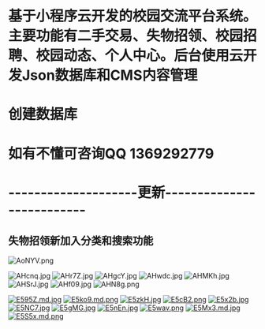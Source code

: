 
# 基于小程序云开发的校园交流平台系统。主要功能有二手交易、失物招领、校园招聘、校园动态、个人中心。后台使用云开发Json数据库和CMS内容管理
# 创建数据库
# 如有不懂可咨询QQ 1369292779

# --------------------更新--------------------------
## 失物招领新加入分类和搜索功能
![AoNYV.png](https://s.im5.me/2021/05/16/AoNYV.png)

![AHcnq.jpg](https://s.im5.me/2021/05/03/AHcnq.jpg)
![AHr7Z.jpg](https://s.im5.me/2021/05/03/AHr7Z.jpg)
![AHgcY.jpg](https://s.im5.me/2021/05/03/AHgcY.jpg)
![AHwdc.jpg](https://s.im5.me/2021/05/03/AHwdc.jpg)
![AHMKh.jpg](https://s.im5.me/2021/05/03/AHMKh.jpg)
![AHSrJ.jpg](https://s.im5.me/2021/05/03/AHSrJ.jpg)
![AHf09.jpg](https://s.im5.me/2021/05/03/AHf09.jpg)
![AHN8g.png](https://s.im5.me/2021/05/03/AHN8g.png)

[![E595Z.md.jpg](https://sm1.im5i.com/2021/12/07/E595Z.md.jpg)](https://img.sm/image/E595Z)
[![E5ko9.md.png](https://sm1.im5i.com/2021/12/07/E5ko9.md.png)](https://img.sm/image/E5ko9)
[![E5zkH.jpg](https://sm1.im5i.com/2021/12/07/E5zkH.jpg)](https://img.sm/image/E5zkH)
[![E5cB2.png](https://sm1.im5i.com/2021/12/07/E5cB2.png)](https://img.sm/image/E5cB2)
[![E5x2b.jpg](https://sm1.im5i.com/2021/12/07/E5x2b.jpg)](https://img.sm/image/E5x2b)
[![E5NC7.jpg](https://sm1.im5i.com/2021/12/07/E5NC7.jpg)](https://img.sm/image/E5NC7)
[![E5gMG.jpg](https://sm1.im5i.com/2021/12/07/E5gMG.jpg)](https://img.sm/image/E5gMG)
[![E5nEn.jpg](https://sm1.im5i.com/2021/12/07/E5nEn.jpg)](https://img.sm/image/E5nEn)
[![E5wav.png](https://sm1.im5i.com/2021/12/07/E5wav.png)](https://img.sm/image/E5wav)
[![E5Mx3.md.jpg](https://sm1.im5i.com/2021/12/07/E5Mx3.md.jpg)](https://img.sm/image/E5Mx3)
[![E5S5x.md.png](https://sm1.im5i.com/2021/12/07/E5S5x.md.png)](https://img.sm/image/E5S5x)
